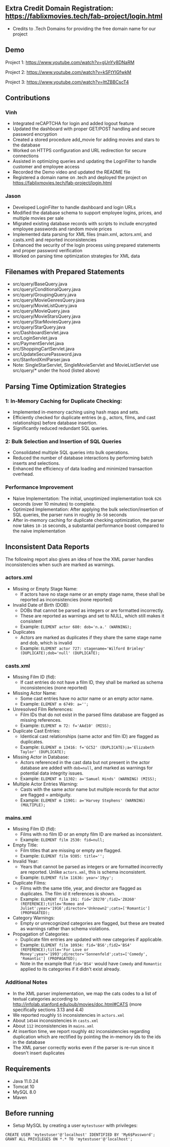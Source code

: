 ## Extra Credit Domain Registration: https://fablixmovies.tech/fab-project/login.html
- Credits to .Tech Domains for providing the free domain name for our project

## Demo
Project 1: https://www.youtube.com/watch?v=gUnYy8DNaRM

Project 2: https://www.youtube.com/watch?v=kSFtYlGfwkM

Project 3: https://www.youtube.com/watch?v=IttZBBCscT4

## Contributions
### Vinh
- Integrated reCAPTCHA for login and added logout feature
- Updated the dashboard with proper GET/POST handling and secure password encryption
- Created a stored procedure add_movie for adding movies and stars to the database
- Worked on HTTPS configuration and URL redirection for secure connections
- Assisted in optimizing queries and updating the LoginFilter to handle customer and employee access
- Recorded the Demo video and updated the README file
- Registered a domain name on .tech and deployed the project on https://fablixmovies.tech/fab-project/login.html

### Jason
- Developed LoginFilter to handle dashboard and login URLs
- Modified the database schema to support employee logins, prices, and multiple movies per sale
- Migrated existing database records with scripts to include encrypted employee passwords and random movie prices
- Implemented data parsing for XML files (main.xml, actors.xml, and casts.xml) and reported inconsistencies
- Enhanced the security of the login process using prepared statements and proper password verification
- Worked on parsing time optimization strategies for XML data

## Filenames with Prepared Statements
- src/query/BaseQuery.java
- src/query/ConditionalQuery.java
- src/query/GroupingQuery.java
- src/query/MovieGenresQuery.java
- src/query/MovieListQuery.java
- src/query/MovieQuery.java
- src/query/MovieStarsQuery.java
- src/query/StarMoviesQuery.java
- src/query/StarQuery.java
- src/DashboardServlet.java
- src/LoginServlet.java
- src/PaymentServlet.java
- src/ShoppingCartServlet.java
- src/UpdateSecurePassword.java
- src/StanfordXmlParser.java
- Note: SingleStarServlet, SingleMovieServlet and MovieListServlet use src/query/* under the hood (listed above)

## Parsing Time Optimization Strategies
### 1: In-Memory Caching for Duplicate Checking:
- Implemented in-memory caching using hash maps and sets.
- Efficiently checked for duplicate entries (e.g., actors, films, and cast relationships) before database insertion.
- Significantly reduced redundant SQL queries.

### 2: Bulk Selection and Insertion of SQL Queries
- Consolidated multiple SQL queries into bulk operations.
- Reduced the number of database interactions by performing batch inserts and selections.
- Enhanced the efficiency of data loading and minimized transaction overhead.

### Performance Improvement 
- Naive Implementation: The initial, unoptimized implementation took `626` seconds (over 10 minutes) to complete.
- Optimized Implementation: After applying the bulk selection/insertion of SQL queries, the parser runs in roughly `30-50` seconds
- After in-memory caching for duplicate checking optimization, the parser now takes `10-16` seconds, a substantial performance boost compared to the naive implementation

## Inconsistent Data Reports
The following report also gives an idea of how the XML parser handles inconsistencies when such are marked as warnings.
### actors.xml
- Missing or Empty Stage Name:
  - If actors have no stage name or an empty stage name, these shall be reported as inconsistencies (none reported)
- Invalid Date of Birth (DOB): 
  - DOBs that cannot be parsed as integers or are formatted incorrectly.
  - These are reported as warnings and set to NULL, which still makes it consistent
  - Example: `ELEMENT actor 680: dob='n.a.' (WARNING);`
- Duplicates
  - Actors are marked as duplicates if they share the same stage name and dob, which is invalid
  - Example: `ELEMENT actor 727: stagename='Wilford Brimley' (DUPLICATE);dob='null' (DUPLICATE);`
### casts.xml
- Missing Film ID (fid): 
  - If cast entries do not have a film ID, they shall be marked as schema inconsistencies (none reported)
- Missing Actor Name: 
  - Some cast entries have no actor name or an empty actor name.
  - Example: `ELEMENT m 6749: a='';`
- Unresolved Film References: 
  - Film IDs that do not exist in the parsed films database are flagged as missing references.
  - Example: `ELEMENT m 72: f='AAd10' (MISS);`
- Duplicate Cast Entries: 
  - Identical cast relationships (same actor and film ID) are flagged as duplicates.
  - Example: `ELEMENT m 13416: f='GC52' (DUPLICATE);a='Elizabeth Taylor' (DUPLICATE);`
- Missing Actor in Database: 
  - Actors referenced in the cast data but not present in the actor database are added with `dob=null`, and marked as warnings for potential data integrity issues.
  - Example: `ELEMENT m 11302: a='Samuel Hinds' (WARNING) (MISS);`
- Multiple Actor Entries Warning: 
  - Casts with the same actor name but multiple records for that actor are flagged = ambiguity.
  - Example: `ELEMENT m 11901: a='Harvey Stephens' (WARNING) (MULTIPLE);`

### mains.xml
- Missing Film ID (fid): 
  - Films with no film ID or an empty film ID are marked as inconsistent.
  - Example: `ELEMENT film 2530: fid=null;`
- Empty Title: 
  - Film titles that are missing or empty are flagged.
  - Example: `ELEMENT film 9305: title='';`
- Invalid Year: 
  - Years that cannot be parsed as integers or are formatted incorrectly are reported. Unlike `actors.xml`, this is schema inconsistent.
  - Example: `ELEMENT film 11636: year='19yy';`
- Duplicate Films: 
  - Films with the same title, year, and director are flagged as duplicates. The film id it references is shown.
  - Example: `ELEMENT film 191: fid='Z0270';fid2='Z0260' (REFERENCE);title='Romeo and Juliet';year='1916';director='Unknown2';cats=['Romantic'] (PROPAGATED);`
- Category Warnings: 
  - Empty or unrecognized categories are flagged, but these are treated as warnings rather than schema violations.
- Propagation of Categories: 
  - Duplicate film entries are updated with new categories if applicable.
  - Example: `ELEMENT film 10934: fid='BS6';fid2='BS4' (REFERENCE);title='For Love or Money';year='1993';director='Sonnenfeld';cats=['Comedy', 'Romantic'] (PROPAGATED);`
  - Note in the example that `fid='BS4'` would have `Comedy` and `Romantic` applied to its categories if it didn't exist already.

### Additional Notes
- In the XML parser implementation, we map the cats codes to a list of textual categories according to http://infolab.stanford.edu/pub/movies/doc.html#CATS (more specifically sections 3.13 and 4.4)
- We reported roughly `55` inconsistencies in `actors.xml`
- About `14544` inconsistencies in `casts.xml`
- About `112` inconsistencies in `mains.xml`
- At insertion time, we report roughly `482` inconsistencies regarding duplication which are rectified by pointing the in-memory ids to the ids in the database
- The XML parser correctly works even if the parser is re-run since it doesn't insert duplicates

## Requirements
- Java 11.0.24
- Tomcat 10
- MySQL 8.0
- Maven

## Before running
- Setup MySQL by creating a user `mytestuser` with privileges:
```mysql
CREATE USER 'mytestuser'@'localhost' IDENTIFIED BY 'My6$Password';
GRANT ALL PRIVILEGES ON *.* TO 'mytestuser'@'localhost';
```


